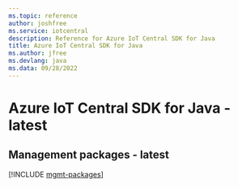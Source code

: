 ```yaml
---
ms.topic: reference
author: joshfree
ms.service: iotcentral
description: Reference for Azure IoT Central SDK for Java
title: Azure IoT Central SDK for Java
ms.author: jfree
ms.devlang: java
ms.data: 09/28/2022
---
```

# Azure IoT Central SDK for Java - latest

## Management packages - latest
[!INCLUDE [mgmt-packages](iot-central-mgmt-index.md)]